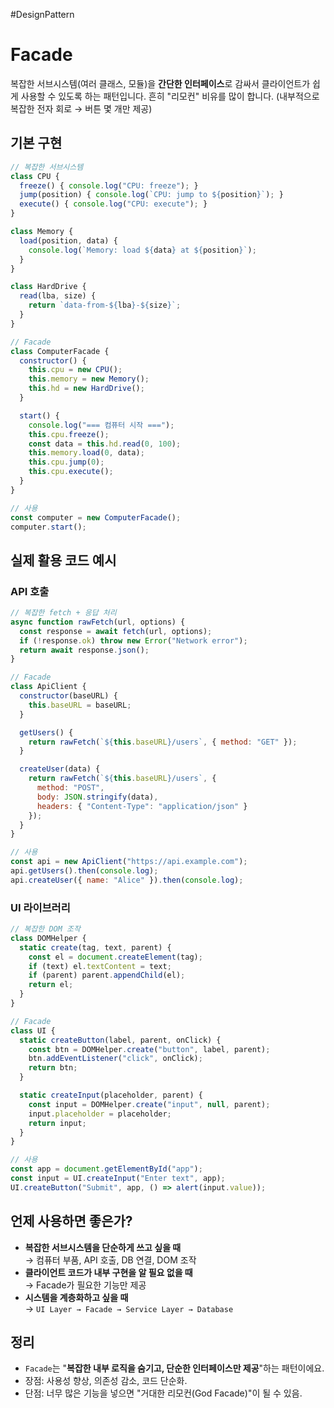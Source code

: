 #DesignPattern 

# Facade

복잡한 서브시스템(여러 클래스, 모듈)을  **간단한 인터페이스**로 감싸서 클라이언트가 쉽게 사용할 수 있도록 하는 패턴입니다. 흔히 "리모컨" 비유를 많이 합니다. (내부적으로 복잡한 전자 회로 → 버튼 몇 개만 제공)

## 기본 구현

```js
// 복잡한 서브시스템
class CPU {
  freeze() { console.log("CPU: freeze"); }
  jump(position) { console.log(`CPU: jump to ${position}`); }
  execute() { console.log("CPU: execute"); }
}

class Memory {
  load(position, data) {
    console.log(`Memory: load ${data} at ${position}`);
  }
}

class HardDrive {
  read(lba, size) {
    return `data-from-${lba}-${size}`;
  }
}

// Facade
class ComputerFacade {
  constructor() {
    this.cpu = new CPU();
    this.memory = new Memory();
    this.hd = new HardDrive();
  }

  start() {
    console.log("=== 컴퓨터 시작 ===");
    this.cpu.freeze();
    const data = this.hd.read(0, 100);
    this.memory.load(0, data);
    this.cpu.jump(0);
    this.cpu.execute();
  }
}

// 사용
const computer = new ComputerFacade();
computer.start();
```

## 실제 활용 코드 예시

### API 호출

```js
// 복잡한 fetch + 응답 처리
async function rawFetch(url, options) {
  const response = await fetch(url, options);
  if (!response.ok) throw new Error("Network error");
  return await response.json();
}

// Facade
class ApiClient {
  constructor(baseURL) {
    this.baseURL = baseURL;
  }

  getUsers() {
    return rawFetch(`${this.baseURL}/users`, { method: "GET" });
  }

  createUser(data) {
    return rawFetch(`${this.baseURL}/users`, {
      method: "POST",
      body: JSON.stringify(data),
      headers: { "Content-Type": "application/json" }
    });
  }
}

// 사용
const api = new ApiClient("https://api.example.com");
api.getUsers().then(console.log);
api.createUser({ name: "Alice" }).then(console.log);
```

### UI 라이브러리

```js
// 복잡한 DOM 조작
class DOMHelper {
  static create(tag, text, parent) {
    const el = document.createElement(tag);
    if (text) el.textContent = text;
    if (parent) parent.appendChild(el);
    return el;
  }
}

// Facade
class UI {
  static createButton(label, parent, onClick) {
    const btn = DOMHelper.create("button", label, parent);
    btn.addEventListener("click", onClick);
    return btn;
  }

  static createInput(placeholder, parent) {
    const input = DOMHelper.create("input", null, parent);
    input.placeholder = placeholder;
    return input;
  }
}

// 사용
const app = document.getElementById("app");
const input = UI.createInput("Enter text", app);
UI.createButton("Submit", app, () => alert(input.value));
```

## 언제 사용하면 좋은가?

- **복잡한 서브시스템을 단순하게 쓰고 싶을 때**  
    → 컴퓨터 부품, API 호출, DB 연결, DOM 조작
- **클라이언트 코드가 내부 구현을 알 필요 없을 때**  
    → Facade가 필요한 기능만 제공
- **시스템을 계층화하고 싶을 때**  
    → `UI Layer → Facade → Service Layer → Database`

## 정리

- `Facade`는 "**복잡한 내부 로직을 숨기고, 단순한 인터페이스만 제공**"하는 패턴이에요.
- 장점: 사용성 향상, 의존성 감소, 코드 단순화.
- 단점: 너무 많은 기능을 넣으면 "거대한 리모컨(God Facade)"이 될 수 있음.